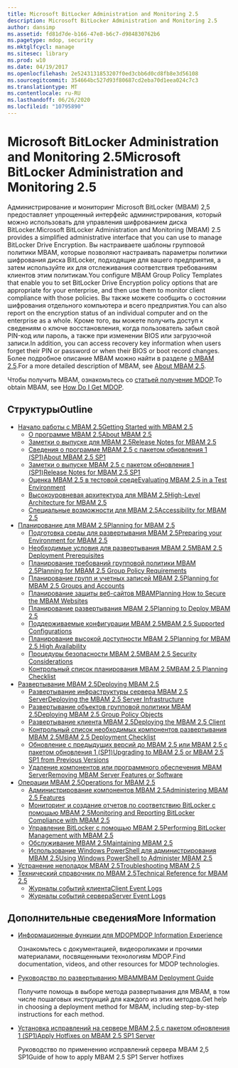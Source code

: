 ```yaml
---
title: Microsoft BitLocker Administration and Monitoring 2.5
description: Microsoft BitLocker Administration and Monitoring 2.5
author: dansimp
ms.assetid: fd81d7de-b166-47e8-b6c7-d984830762b6
ms.pagetype: mdop, security
ms.mktglfcycl: manage
ms.sitesec: library
ms.prod: w10
ms.date: 04/19/2017
ms.openlocfilehash: 2e5243131853207f0ed3cbb6d0cd8fb8e3d56108
ms.sourcegitcommit: 354664bc527d93f80687cd2eba70d1eea024c7c3
ms.translationtype: MT
ms.contentlocale: ru-RU
ms.lasthandoff: 06/26/2020
ms.locfileid: "10795890"
---
```

# <span data-ttu-id="d8507-103">Microsoft BitLocker Administration and Monitoring 2.5</span><span class="sxs-lookup"><span data-stu-id="d8507-103">Microsoft BitLocker Administration and Monitoring 2.5</span></span>

<span data-ttu-id="d8507-104">Администрирование и мониторинг Microsoft BitLocker (MBAM) 2,5 предоставляет упрощенный интерфейс администрирования, который можно использовать для управления шифрованием диска BitLocker.</span><span class="sxs-lookup"><span data-stu-id="d8507-104">Microsoft BitLocker Administration and Monitoring (MBAM) 2.5 provides a simplified administrative interface that you can use to manage BitLocker Drive Encryption.</span></span> <span data-ttu-id="d8507-105">Вы настраиваете шаблоны групповой политики MBAM, которые позволяют настраивать параметры политики шифрования диска BitLocker, подходящие для вашего предприятия, а затем используйте их для отслеживания соответствия требованиям клиентов этим политикам.</span><span class="sxs-lookup"><span data-stu-id="d8507-105">You configure MBAM Group Policy Templates that enable you to set BitLocker Drive Encryption policy options that are appropriate for your enterprise, and then use them to monitor client compliance with those policies.</span></span> <span data-ttu-id="d8507-106">Вы также можете сообщить о состоянии шифрования отдельного компьютера и всего предприятия.</span><span class="sxs-lookup"><span data-stu-id="d8507-106">You can also report on the encryption status of an individual computer and on the enterprise as a whole.</span></span> <span data-ttu-id="d8507-107">Кроме того, вы можете получить доступ к сведениям о ключе восстановления, когда пользователь забыл свой PIN-код или пароль, а также при изменении BIOS или загрузочной записи.</span><span class="sxs-lookup"><span data-stu-id="d8507-107">In addition, you can access recovery key information when users forget their PIN or password or when their BIOS or boot record changes.</span></span> <span data-ttu-id="d8507-108">Более подробное описание MBAM можно найти в разделе [о MBAM 2,5](about-mbam-25.md).</span><span class="sxs-lookup"><span data-stu-id="d8507-108">For a more detailed description of MBAM, see [About MBAM 2.5](about-mbam-25.md).</span></span>

<span data-ttu-id="d8507-109">Чтобы получить MBAM, ознакомьтесь со [статьей получение MDOP](https://docs.microsoft.com/microsoft-desktop-optimization-pack/index#how-to-get-mdop).</span><span class="sxs-lookup"><span data-stu-id="d8507-109">To obtain MBAM, see [How Do I Get MDOP](https://docs.microsoft.com/microsoft-desktop-optimization-pack/index#how-to-get-mdop).</span></span>

## <span data-ttu-id="d8507-110">Структуры</span><span class="sxs-lookup"><span data-stu-id="d8507-110">Outline</span></span>

- <a href="" id="getting-started-with-mbam-2-5"></a>[<span data-ttu-id="d8507-111">Начало работы с MBAM 2.5</span><span class="sxs-lookup"><span data-stu-id="d8507-111">Getting Started with MBAM 2.5</span></span>](getting-started-with-mbam-25.md)
  - [<span data-ttu-id="d8507-112">О программе MBAM 2.5</span><span class="sxs-lookup"><span data-stu-id="d8507-112">About MBAM 2.5</span></span>](about-mbam-25.md)
  - [<span data-ttu-id="d8507-113">Заметки о выпуске для MBAM 2.5</span><span class="sxs-lookup"><span data-stu-id="d8507-113">Release Notes for MBAM 2.5</span></span>](release-notes-for-mbam-25.md)
  - [<span data-ttu-id="d8507-114">Сведения о программе MBAM 2.5 с пакетом обновления 1 (SP1)</span><span class="sxs-lookup"><span data-stu-id="d8507-114">About MBAM 2.5 SP1</span></span>](about-mbam-25-sp1.md)
  - [<span data-ttu-id="d8507-115">Заметки о выпуске MBAM 2.5 с пакетом обновления 1 (SP1)</span><span class="sxs-lookup"><span data-stu-id="d8507-115">Release Notes for MBAM 2.5 SP1</span></span>](release-notes-for-mbam-25-sp1.md)
  - [<span data-ttu-id="d8507-116">Оценка MBAM 2.5 в тестовой среде</span><span class="sxs-lookup"><span data-stu-id="d8507-116">Evaluating MBAM 2.5 in a Test Environment</span></span>](evaluating-mbam-25-in-a-test-environment.md)
  - [<span data-ttu-id="d8507-117">Высокоуровневая архитектура для MBAM 2.5</span><span class="sxs-lookup"><span data-stu-id="d8507-117">High-Level Architecture for MBAM 2.5</span></span>](high-level-architecture-for-mbam-25.md)
  - [<span data-ttu-id="d8507-118">Специальные возможности для MBAM 2.5</span><span class="sxs-lookup"><span data-stu-id="d8507-118">Accessibility for MBAM 2.5</span></span>](accessibility-for-mbam-25.md)
- <a href="" id="planning-for-mbam-2-5"></a>[<span data-ttu-id="d8507-119">Планирование для MBAM 2.5</span><span class="sxs-lookup"><span data-stu-id="d8507-119">Planning for MBAM 2.5</span></span>](planning-for-mbam-25.md)
  - [<span data-ttu-id="d8507-120">Подготовка среды для развертывания MBAM 2.5</span><span class="sxs-lookup"><span data-stu-id="d8507-120">Preparing your Environment for MBAM 2.5</span></span>](preparing-your-environment-for-mbam-25.md)
  - [<span data-ttu-id="d8507-121">Необходимые условия для развертывания MBAM 2.5</span><span class="sxs-lookup"><span data-stu-id="d8507-121">MBAM 2.5 Deployment Prerequisites</span></span>](mbam-25-deployment-prerequisites.md)
  - [<span data-ttu-id="d8507-122">Планирование требований групповой политики MBAM 2.5</span><span class="sxs-lookup"><span data-stu-id="d8507-122">Planning for MBAM 2.5 Group Policy Requirements</span></span>](planning-for-mbam-25-group-policy-requirements.md)
  - [<span data-ttu-id="d8507-123">Планирование групп и учетных записей MBAM 2.5</span><span class="sxs-lookup"><span data-stu-id="d8507-123">Planning for MBAM 2.5 Groups and Accounts</span></span>](planning-for-mbam-25-groups-and-accounts.md)
  - [<span data-ttu-id="d8507-124">Планирование защиты веб-сайтов MBAM</span><span class="sxs-lookup"><span data-stu-id="d8507-124">Planning How to Secure the MBAM Websites</span></span>](planning-how-to-secure-the-mbam-websites.md)
  - [<span data-ttu-id="d8507-125">Планирование развертывания MBAM 2.5</span><span class="sxs-lookup"><span data-stu-id="d8507-125">Planning to Deploy MBAM 2.5</span></span>](planning-to-deploy-mbam-25.md)
  - [<span data-ttu-id="d8507-126">Поддерживаемые конфигурации MBAM 2.5</span><span class="sxs-lookup"><span data-stu-id="d8507-126">MBAM 2.5 Supported Configurations</span></span>](mbam-25-supported-configurations.md)
  - [<span data-ttu-id="d8507-127">Планирование высокой доступности MBAM 2.5</span><span class="sxs-lookup"><span data-stu-id="d8507-127">Planning for MBAM 2.5 High Availability</span></span>](planning-for-mbam-25-high-availability.md)
  - [<span data-ttu-id="d8507-128">Процедуры безопасности MBAM 2.5</span><span class="sxs-lookup"><span data-stu-id="d8507-128">MBAM 2.5 Security Considerations</span></span>](mbam-25-security-considerations.md)
  - [<span data-ttu-id="d8507-129">Контрольный список планирования MBAM 2.5</span><span class="sxs-lookup"><span data-stu-id="d8507-129">MBAM 2.5 Planning Checklist</span></span>](mbam-25-planning-checklist.md)
- <a href="" id="deploying-mbam-2-5"></a>[<span data-ttu-id="d8507-130">Развертывание MBAM 2.5</span><span class="sxs-lookup"><span data-stu-id="d8507-130">Deploying MBAM 2.5</span></span>](deploying-mbam-25.md)
  - [<span data-ttu-id="d8507-131">Развертывание инфраструктуры сервера MBAM 2.5 Server</span><span class="sxs-lookup"><span data-stu-id="d8507-131">Deploying the MBAM 2.5 Server Infrastructure</span></span>](deploying-the-mbam-25-server-infrastructure.md)
  - [<span data-ttu-id="d8507-132">Развертывание объектов групповой политики MBAM 2.5</span><span class="sxs-lookup"><span data-stu-id="d8507-132">Deploying MBAM 2.5 Group Policy Objects</span></span>](deploying-mbam-25-group-policy-objects.md)
  - [<span data-ttu-id="d8507-133">Развертывание клиента MBAM 2.5</span><span class="sxs-lookup"><span data-stu-id="d8507-133">Deploying the MBAM 2.5 Client</span></span>](deploying-the-mbam-25-client.md)
  - [<span data-ttu-id="d8507-134">Контрольный список необходимых компонентов развертывания MBAM 2.5</span><span class="sxs-lookup"><span data-stu-id="d8507-134">MBAM 2.5 Deployment Checklist</span></span>](mbam-25-deployment-checklist.md)
  - [<span data-ttu-id="d8507-135">Обновление с предыдущих версий до MBAM 2.5 или MBAM 2.5 с пакетом обновления 1 (SP1)</span><span class="sxs-lookup"><span data-stu-id="d8507-135">Upgrading to MBAM 2.5 or MBAM 2.5 SP1 from Previous Versions</span></span>](upgrading-to-mbam-25-or-mbam-25-sp1-from-previous-versions.md)
  - [<span data-ttu-id="d8507-136">Удаление компонентов или программного обеспечения MBAM Server</span><span class="sxs-lookup"><span data-stu-id="d8507-136">Removing MBAM Server Features or Software</span></span>](removing-mbam-server-features-or-software.md)
- <a href="" id="operations-for-mbam-2-5"></a>[<span data-ttu-id="d8507-137">Операции MBAM 2.5</span><span class="sxs-lookup"><span data-stu-id="d8507-137">Operations for MBAM 2.5</span></span>](operations-for-mbam-25.md)
  - [<span data-ttu-id="d8507-138">Администрирование компонентов MBAM 2.5</span><span class="sxs-lookup"><span data-stu-id="d8507-138">Administering MBAM 2.5 Features</span></span>](administering-mbam-25-features.md)
  - [<span data-ttu-id="d8507-139">Мониторинг и создание отчетов по соответствию BitLocker с помощью MBAM 2.5</span><span class="sxs-lookup"><span data-stu-id="d8507-139">Monitoring and Reporting BitLocker Compliance with MBAM 2.5</span></span>](monitoring-and-reporting-bitlocker-compliance-with-mbam-25.md)
  - [<span data-ttu-id="d8507-140">Управление BitLocker с помощью MBAM 2.5</span><span class="sxs-lookup"><span data-stu-id="d8507-140">Performing BitLocker Management with MBAM 2.5</span></span>](performing-bitlocker-management-with-mbam-25.md)
  - [<span data-ttu-id="d8507-141">Обслуживание MBAM 2.5</span><span class="sxs-lookup"><span data-stu-id="d8507-141">Maintaining MBAM 2.5</span></span>](maintaining-mbam-25.md)
  - [<span data-ttu-id="d8507-142">Использование Windows PowerShell для администрирования MBAM 2.5</span><span class="sxs-lookup"><span data-stu-id="d8507-142">Using Windows PowerShell to Administer MBAM 2.5</span></span>](using-windows-powershell-to-administer-mbam-25.md)
- <a href="" id="troubleshooting-mbam-2-5"></a>[<span data-ttu-id="d8507-143">Устранение неполадок MBAM 2.5</span><span class="sxs-lookup"><span data-stu-id="d8507-143">Troubleshooting MBAM 2.5</span></span>](troubleshooting-mbam-25.md)
- <a href="" id="technical-reference-for-mbam-2-5"></a>[<span data-ttu-id="d8507-144">Технический справочник по MBAM 2.5</span><span class="sxs-lookup"><span data-stu-id="d8507-144">Technical Reference for MBAM 2.5</span></span>](technical-reference-for-mbam-25.md)
  - [<span data-ttu-id="d8507-145">Журналы событий клиента</span><span class="sxs-lookup"><span data-stu-id="d8507-145">Client Event Logs</span></span>](client-event-logs.md)
  - [<span data-ttu-id="d8507-146">Журналы событий сервера</span><span class="sxs-lookup"><span data-stu-id="d8507-146">Server Event Logs</span></span>](server-event-logs.md)

## <span data-ttu-id="d8507-147">Дополнительные сведения</span><span class="sxs-lookup"><span data-stu-id="d8507-147">More Information</span></span>

- [<span data-ttu-id="d8507-148">Информационные функции для MDOP</span><span class="sxs-lookup"><span data-stu-id="d8507-148">MDOP Information Experience</span></span>](index.md)

  <span data-ttu-id="d8507-149">Ознакомьтесь с документацией, видеороликами и прочими материалами, посвященными технологиям MDOP.</span><span class="sxs-lookup"><span data-stu-id="d8507-149">Find documentation, videos, and other resources for MDOP technologies.</span></span>

- [<span data-ttu-id="d8507-150">Руководство по развертыванию MBAM</span><span class="sxs-lookup"><span data-stu-id="d8507-150">MBAM Deployment Guide</span></span>](https://www.microsoft.com/download/details.aspx?id=38398)

  <span data-ttu-id="d8507-151">Получите помощь в выборе метода развертывания для MBAM, в том числе пошаговых инструкций для каждого из этих методов.</span><span class="sxs-lookup"><span data-stu-id="d8507-151">Get help in choosing a deployment method for MBAM, including step-by-step instructions for each method.</span></span>
    
- [<span data-ttu-id="d8507-152">Установка исправлений на сервере MBAM 2,5 с пакетом обновления 1 (SP1)</span><span class="sxs-lookup"><span data-stu-id="d8507-152">Apply Hotfixes on MBAM 2.5 SP1 Server</span></span>](apply-hotfix-for-mbam-25-sp1.md)

  <span data-ttu-id="d8507-153">Руководство по применению исправлений сервера MBAM 2,5 SP1</span><span class="sxs-lookup"><span data-stu-id="d8507-153">Guide of how to apply MBAM 2.5 SP1 Server hotfixes</span></span>
